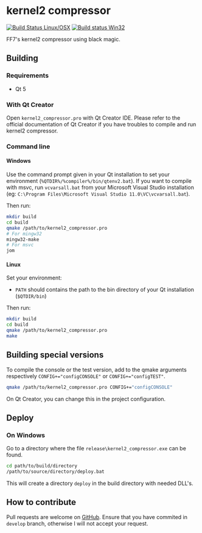 # kernel2 compressor

[![Build Status Linux/OSX](https://travis-ci.org/myst6re/kernel2_compressor.svg?branch=develop)](https://travis-ci.org/myst6re/kernel2_compressor)
[![Build status Win32](https://ci.appveyor.com/api/projects/status/7sbsalqdtagkjwv3/branch/develop?svg=true)](https://ci.appveyor.com/project/myst6re/kernel2_compressor/branch/develop)

FF7's kernel2 compressor using black magic.

## Building

### Requirements

 - Qt 5

### With Qt Creator

Open `kernel2_compressor.pro` with Qt Creator IDE.
Please refer to the official documentation of Qt Creator
if you have troubles to compile and run kernel2 compressor.

### Command line

#### Windows

Use the command prompt given in your Qt installation
to set your environment (`%QTDIR%/%compiler%/bin/qtenv2.bat`).
If you want to compile with msvc, run `vcvarsall.bat`
from your Microsoft Visual Studio installation
(eg: `C:\Program Files\Microsoft Visual Studio 11.0\VC\vcvarsall.bat`).

Then run:

~~~sh
mkdir build
cd build
qmake /path/to/kernel2_compressor.pro
# For mingw32
mingw32-make
# For msvc
jom
~~~

#### Linux

Set your environment:

 - `PATH` should contains the path to the bin directory of your Qt installation (`$QTDIR/bin`)

Then run:

~~~sh
mkdir build
cd build
qmake /path/to/kernel2_compressor.pro
make
~~~

## Building special versions

To compile the console or the test version, add to the qmake arguments
respectively `CONFIG+="configCONSOLE"` or `CONFIG+="configTEST"`.

~~~sh
qmake /path/to/kernel2_compressor.pro CONFIG+="configCONSOLE"
~~~

On Qt Creator, you can change this in the project configuration.

## Deploy

### On Windows

Go to a directory where the file `release\kernel2_compressor.exe` can be found.

~~~sh
cd path/to/build/directory
/path/to/source/directory/deploy.bat
~~~

This will create a directory `deploy` in the build directory with needed DLL's.

## How to contribute

Pull requests are welcome on [GitHub](https://github.com/myst6re/kernel2_compressor).
Ensure that you have commited in `develop` branch, otherwise I will not accept your
request.
